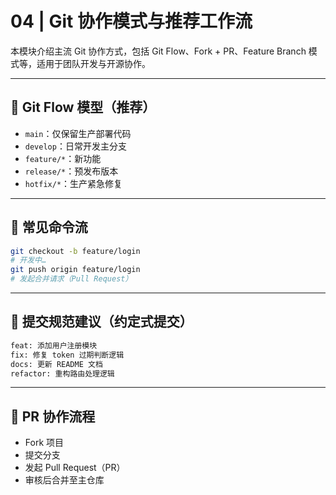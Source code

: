 # 04 | Git 协作模式与推荐工作流

本模块介绍主流 Git 协作方式，包括 Git Flow、Fork + PR、Feature Branch 模式等，适用于团队开发与开源协作。

---

## 🌿 Git Flow 模型（推荐）

- `main`：仅保留生产部署代码
- `develop`：日常开发主分支
- `feature/*`：新功能
- `release/*`：预发布版本
- `hotfix/*`：生产紧急修复

---

## 🧪 常见命令流

```bash
git checkout -b feature/login
# 开发中…
git push origin feature/login
# 发起合并请求（Pull Request）
```

---

## 🔧 提交规范建议（约定式提交）

```bash
feat: 添加用户注册模块
fix: 修复 token 过期判断逻辑
docs: 更新 README 文档
refactor: 重构路由处理逻辑
```

---

## 🤝 PR 协作流程

- Fork 项目
- 提交分支
- 发起 Pull Request（PR）
- 审核后合并至主仓库
